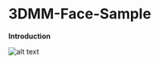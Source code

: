 # 3DMM-Face-Sample

**Introduction**


![alt text](https://github.com/nodecomplete/3DMM-Face-Sample/blob/master/FaceMorph/ScreenShot.jpg)
